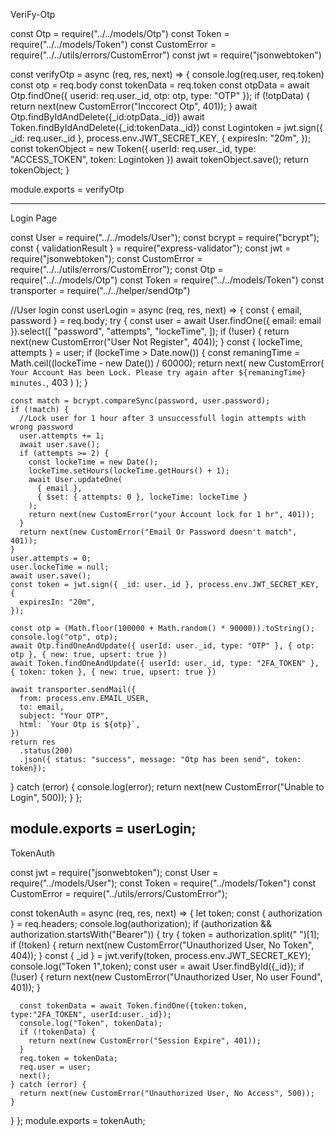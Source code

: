 VeriFy-Otp

const Otp = require("../../models/Otp")
const Token = require("../../models/Token")
const CustomError = require("../../utils/errors/CustomError")
const jwt = require("jsonwebtoken")

const verifyOtp = async (req, res, next) => {
    console.log(req.user, req.token)
    const otp = req.body
    const tokenData = req.token
    const otpData = await Otp.findOne({ userid: req.user._id, otp: otp, type: "OTP" });
    if (!otpData) {
        return next(new CustomError("Inccorect Otp", 401));
    }
    await Otp.findByIdAndDelete({_id:otpData._id})
    await Token.findByIdAndDelete({_id:tokenData._id})
    const Logintoken = jwt.sign({ _id: req.user._id }, process.env.JWT_SECRET_KEY, {
        expiresIn: "20m",
    });
    const tokenObject = new Token({
        userId: req.user._id,
        type: "ACCESS_TOKEN", 
        token: Logintoken
    })
    await tokenObject.save();
    return tokenObject;
}

module.exports = verifyOtp

--------------------------------------
Login Page

const User = require("../../models/User");
const bcrypt = require("bcrypt");
const { validationResult } = require("express-validator");
const jwt = require("jsonwebtoken");
const CustomError = require("../../utils/errors/CustomError");
const Otp = require("../../models/Otp")
const Token = require("../../models/Token")
const transporter = require("../../helper/sendOtp")

//User login
const userLogin = async (req, res, next) => {
  const { email, password } = req.body;
  try {
    const user = await User.findOne({ email: email }).select([
      "password",
      "attempts",
      "lockeTime",
    ]);
    if (!user) {
      return next(new CustomError("User Not Register", 404));
    }
    const { lockeTime, attempts } = user;
    if (lockeTime > Date.now()) {
      const remaningTime = Math.ceil((lockeTime - new Date()) / 60000);
      return next(
        new CustomError(
          `Your Account Has been Lock. Please try again after ${remaningTime} minutes.`,
          403
        )
      );
    }

    const match = bcrypt.compareSync(password, user.password);
    if (!match) {
      //Lock user for 1 hour after 3 unsuccessfull login attempts with wrong password
      user.attempts += 1;
      await user.save();
      if (attempts >= 2) {
        const lockeTime = new Date();
        lockeTime.setHours(lockeTime.getHours() + 1);
        await User.updateOne(
          { email },
          { $set: { attempts: 0 }, lockeTime: lockeTime }
        );
        return next(new CustomError("your Account lock for 1 hr", 401));
      }
      return next(new CustomError("Email Or Password doesn't match", 401));
    }
    user.attempts = 0;
    user.lockeTime = null;
    await user.save();
    const token = jwt.sign({ _id: user._id }, process.env.JWT_SECRET_KEY, {
      expiresIn: "20m",
    });

    const otp = (Math.floor(100000 + Math.random() * 90000)).toString();
    console.log("otp", otp);
    await Otp.findOneAndUpdate({ userId: user._id, type: "OTP" }, { otp: otp }, { new: true, upsert: true })
    await Token.findOneAndUpdate({ userId: user._id, type: "2FA_TOKEN" }, { token: token }, { new: true, upsert: true })

    await transporter.sendMail({
      from: process.env.EMAIL_USER,
      to: email,
      subject: "Your OTP",
      html: `Your Otp is ${otp}`,
    })
    return res
      .status(200)
      .json({ status: "success", message: "Otp has been send", token: token});
  } catch (error) {
    console.log(error);
    return next(new CustomError("Unable to Login", 500));
  }
};

module.exports = userLogin;
-----------------------------------------------------
TokenAuth

const jwt = require("jsonwebtoken");
const User = require("../models/User");
const Token = require("../models/Token")
const CustomError = require("../utils/errors/CustomError");

const tokenAuth = async (req, res, next) => {
  let token;
  const { authorization } = req.headers;
  console.log(authorization);
  if (authorization && authorization.startsWith("Bearer")) {
    try {
      token = authorization.split(" ")[1];
      if (!token) {
        return next(new CustomError("Unauthorized User, No Token", 404));
      }
      const { _id } = jwt.verify(token, process.env.JWT_SECRET_KEY);
      console.log("Token 1",token);
      const user = await User.findById({_id});
      if (!user) {
        return next(new CustomError("Unauthorized User, No user Found", 401));
      }

      const tokenData = await Token.findOne({token:token, type:"2FA_TOKEN", userId:user._id});
      console.log("Token", tokenData);
      if (!tokenData) {
        return next(new CustomError("Session Expire", 401));
      }
      req.token = tokenData;
      req.user = user;
      next();
    } catch (error) {
      return next(new CustomError("Unauthorized User, No Access", 500));
    }
  }
};
module.exports = tokenAuth;
